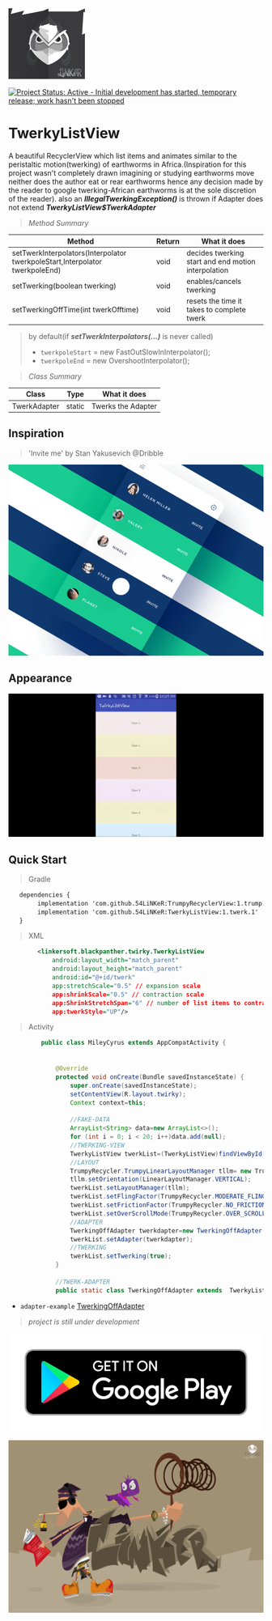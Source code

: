  <img src="https://github.com/54LiNKeR/54LiNKeR.github.io/blob/master/shots/LiNKeR.png" width="30%">
 
[![Project Status: Active - Initial development has started, temporary release; work hasn't been stopped ](http://www.repostatus.org/badges/0.1.0/active.svg)](http://www.repostatus.org/#active)

TwerkyListView
=============
A beautiful RecyclerView which list items and animates similar to the peristaltic motion(twerking) of earthworms in Africa.(Inspiration
for this project wasn't completely drawn imagining or studying earthworms move neither does the author eat or rear earthworms hence any decision made by the reader to google twerking-African earthworms is at the sole discretion of the reader).
also an __*IllegalTwerkingException()*__ is thrown if Adapter does not extend __*TwerkyListView$TwerkAdapter*__

> *Method Summary*

| Method | Return | What it does | 
|----------|---------|--------|
| setTwerkInterpolators(Interpolator twerkpoleStart,Interpolator twerkpoleEnd) | void |  decides twerking start and end motion interpolation |
| setTwerking(boolean twerking) | void | enables/cancels twerking |
| setTwerkingOffTime(int twerkOfftime) | void | resets the time it takes to complete twerk |

> by default(if __*setTwerkInterpolators(...)*__ is never called)
>    -  `twerkpoleStart` = new FastOutSlowInInterpolator();
>    - `twerkpoleEnd` = new OvershootInterpolator();

> *Class Summary*

| Class | Type | What it does | 
|----------|---------|--------|
| TwerkAdapter | static | Twerks the Adapter |

## Inspiration
> 'Invite me' by Stan Yakusevich @Dribble

![Demo](shots/inspiration.gif)

## Appearance

![Demo](shots/appearance.gif)

## Quick Start

> Gradle

```xml
   dependencies {
        implementation 'com.github.54LiNKeR:TrumpyRecyclerView:1.trump.2'
        implementation 'com.github.54LiNKeR:TwerkyListView:1.twerk.1'
   }
```

> XML

```xml
        <linkersoft.blackpanther.twirky.TwerkyListView
            android:layout_width="match_parent"
            android:layout_height="match_parent"
            android:id="@+id/twerk"
            app:stretchScale="0.5" // expansion scale
            app:shrinkScale="0.5" // contraction scale
            app:ShrinkStretchSpan="6" // number of list items to contract and expand when twerking
            app:twerkStyle="UP"/>
```

> Activity

```java
         public class MileyCyrus extends AppCompatActivity {


             @Override
             protected void onCreate(Bundle savedInstanceState) {
                 super.onCreate(savedInstanceState);
                 setContentView(R.layout.twirky);
                 Context context=this;

                 //FAKE-DATA
                 ArrayList<String> data=new ArrayList<>();
                 for (int i = 0; i < 20; i++)data.add(null);
                 //TWERKING-VIEW
                 TwerkyListView twerkList=(TwerkyListView)findViewById(R.id.twerk);
                 //LAYOUT
                 TrumpyRecycler.TrumpyLinearLayoutManager tllm= new TrumpyRecycler.TrumpyLinearLayoutManager(context);
                 tllm.setOrientation(LinearLayoutManager.VERTICAL);
                 twerkList.setLayoutManager(tllm);
                 twerkList.setFlingFactor(TrumpyRecycler.MODERATE_FLING);
                 twerkList.setFrictionFactor(TrumpyRecycler.NO_FRICTION);
                 twerkList.setOverScrollMode(TrumpyRecycler.OVER_SCROLL_NEVER);
                 //ADAPTER
                 TwerkingOffAdapter twerkdapter=new TwerkingOffAdapter(context,R.layout.twerkrow,data);
                 twerkList.setAdapter(twerkdapter);
                 //TWERKING
                 twerkList.setTwerking(true);
             }

             //TWERK-ADAPTER
             public static class TwerkingOffAdapter extends  TwerkyListView.TwerkAdapter{...}
```
 - `adapter-example` [TwerkingOffAdapter](https://gist.github.com/54LiNKeR/e22021d7b8b970d1f99bc2ca0a22f669)
 

 

> *project is still under development*

[![GooglePlay](shots/playstore_badge.png)](http://play.google.com/store/apps/details?id=linkersoft.blackpanther.twirkylistview)


  ![LiNKeR](https://github.com/54LiNKeR/54LiNKeR.github.io/blob/master/shots/%23LiNKeR.png)


